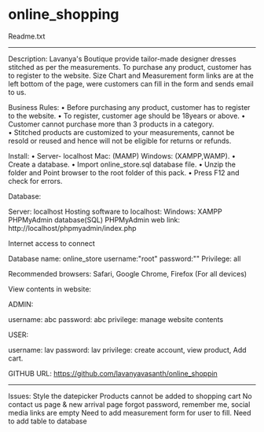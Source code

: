 # online_shopping
Readme.txt
_______________________________________________________________________
Description:
Lavanya's Boutique provide tailor-made designer dresses stitched as per the measurements. To purchase any product, customer has to register to the website. Size Chart and Measurement form links are at the left bottom of the page, were customers can fill in the form and sends email to us. 

Business Rules: 
•	Before purchasing any product, customer has to register to the website. 
•	To register, customer age should be 18years or above. 
•	Customer cannot purchase more than 3 products in a category.  
•	Stitched products are customized to your measurements, cannot be resold or reused and hence will not be eligible for returns or refunds.

Install:
•	Server- localhost Mac: (MAMP) Windows: (XAMPP,WAMP). 
•	Create a database. 
•	Import online_store.sql database file.
•	Unzip the folder and Point browser to the root folder of       this pack.
•	Press F12 and check for errors.  
  


Database:

Server: localhost
Hosting software to localhost: Windows: XAMPP
PHPMyAdmin database(SQL)
PHPMyAdmin web link: http://localhost/phpmyadmin/index.php

Internet access to connect

Database name: online_store	 username:"root"		password:""	 Privilege: all

Recommended browsers: Safari, Google Chrome, Firefox (For all devices)


View contents in website:

ADMIN:

username: abc	password: abc
privilege: manage website contents

USER:

username: lav	password: lav
privilege: create account, view product, Add cart.

GITHUB URL: https://github.com/lavanyavasanth/online_shoppin

----------------------------------------------------------------------------

Issues:
Style the datepicker
Products cannot be added to shopping cart
No contact us page & new arrival page
forgot password, remember me, social media links are empty
Need to add measurement form for user to fill.
Need to add table to database
